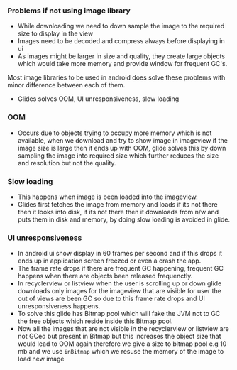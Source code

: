 
### Problems if not using image library 
 
 * While downloading we need to down sample the image to the required size to display in the view
 * Images need to be decoded and compress always before displaying in ui
 * As images might be larger in size and quality, they create large objects which would take more memory and provide window for frequent GC's.
 
 Most image libraries to be used in android does solve these problems with minor difference between each of them. 
 
 * Glides solves OOM, UI unresponsiveness, slow loading
 
 ### OOM 
 
 * Occurs due to objects trying to occupy more memory which is not available, when we download and try to show image in imageview
   if the image size is large then it ends up with OOM, glide solves this by down sampling the image into required size which further 
   reduces the size and resolution but not the quality. 
 
 ### Slow loading 
  
   * This happens when image is been loaded into the imageview. 
   * Glides first fetches the image from memory and loads if its not there then it looks into disk, if its not there then it downloads 
      from n/w and puts them in disk and memory, by doing slow loading is avoided in glide. 
   
 ### UI unresponsiveness

   * In android ui show display in 60 frames per second and if this drops it ends up in application screen freezed or even a crash the app. 
   * The frame rate drops if there are frequent GC happening, frequent GC happens when there are objects been released frequenctly. 
   * In recyclerview or listview when the user is scrolling up or down glide downloads only images for the imageview that are visible for user
      the out of views are been GC so due to this frame rate drops and UI unresponsiveness happens. 
   * To solve this glide has Bitmap pool which will fake the JVM not to GC the free objects which reside inside this Bitmap pool. 
   * Now all the images that are not visible in the recyclerview or listview are not GCed but present in Bitmap but this increases the object size 
     that would lead to OOM again therefore we give a size to bitmap pool e.g 10 mb and we use `inBitmap` which we resuse the memory of the image 
     to load new image 	 
